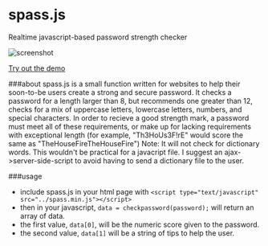 spass.js
========

Realtime javascript-based password strength checker

![screenshot](http://i.imgur.com/Zd8HG74.gif)

[Try out the demo](http://codezombie.github.io/spass.js)

###about
spass.js is a small function written for websites to help their soon-to-be users create a strong and secure password.
It checks a password for a length larger than 8, but recommends one greater than 12, checks for a mix of uppercase letters, lowercase letters, numbers, and special characters. In order to recieve a good strength mark, a password must meet all of these requirements, or make up for lacking requirements with exceptional length (for example, "Th3HoUs3F!rE" would score the same as "TheHouseFireTheHouseFire") Note: It will not check for dictionary words. This wouldn't be practical for a javacript file. I suggest an ajax->server-side-script to avoid having to send a dictionary file to the user.

###usage
+ include spass.js in your html page with `<script type="text/javascript" src="../spass.min.js"></script>`
+ then in your javascript, `data = checkpassword(password);` will return an array of data.
+ the first value, `data[0]`, will be the numeric score given to the password.
+ the second value, `data[1]` will be a string of tips to help the user.
